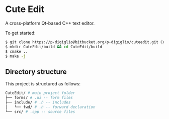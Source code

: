 Cute Edit
===

A cross-platform Qt-based C++ text editor.

To get started:
```sh
$ git clone https://p-digiglio@bitbucket.org/p-digiglio/cuteedit.git CuteEdit
$ mkdir CuteEdit/build && cd CuteEdit/build
$ cmake ..
$ make -j
```

Directory structure
---

This project is structured as follows:

```sh
CuteEdit/ # main project folder
├── forms/ # .ui -- form files
├── include/ # .h -- includes
│   └── fwd/ # .h -- forward declaration
└── src/ # .cpp -- source files
```
